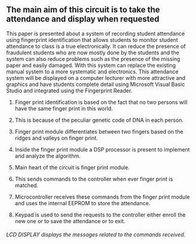 ## The main aim of this circuit is to take the attendance and display when requested

This paper is presented about a system of recording student attendance using fingerprint identification that allows students to monitor student attendance to class is a true electronically. It can reduce the presence of fraudulent students who are now mostly done by the students and the system can also reduce problems such as the presence of the missing paper and easily damaged. With this system can replace the existing manual system to a more systematic and electronics. This attendance system will be displayed on a computer lecturer with more attractive and graphics and have students complete detail using Microsoft Visual Basic Studio and integrated using the Fingerprint Reader.


1) Finger print identification is based on the fact that no two persons will have the same finger print in this world. 

2) This is because of the peculiar genetic code of DNA in each person. 

3) Finger print module differentiates between two fingers based on the ridges and valleys on finger print. 

4) Inside the finger print module a DSP processor is present to implement and analyze the algorithm.

5) Main heart of the circuit is finger print module. 

6) This sends commands to the controller when ever finger print is matched. 

7) Microcontroller receives these commands from the finger print module and uses the internal EEPROM to store the attendance. 

8) Keypad is used to send the requests to the controller either enroll the new one or to save the attendance or to exit.


###### LCD DISPLAY displays the messages related to the commands received.